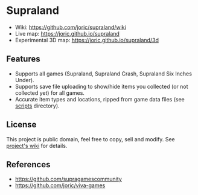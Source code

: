 # Supraland

* Wiki: https://github.com/joric/supraland/wiki
* Live map: https://joric.github.io/supraland
* Experimental 3D map: https://joric.github.io/supraland/3d

## Features

* Supports all games (Supraland, Supraland Crash, Supraland Six Inches Under).
* Supports save file uploading to show/hide items you collected (or not collected yet) for all games.
* Accurate item types and locations, ripped from game data files (see [scripts](https://github.com/joric/supraland/tree/main/scripts) directory).

## License

This project is public domain, feel free to copy, sell and modify. See [project's wiki](https://github.com/joric/supraland/wiki) for details.

## References

* https://github.com/supragamescommunity
* https://github.com/joric/viva-games
